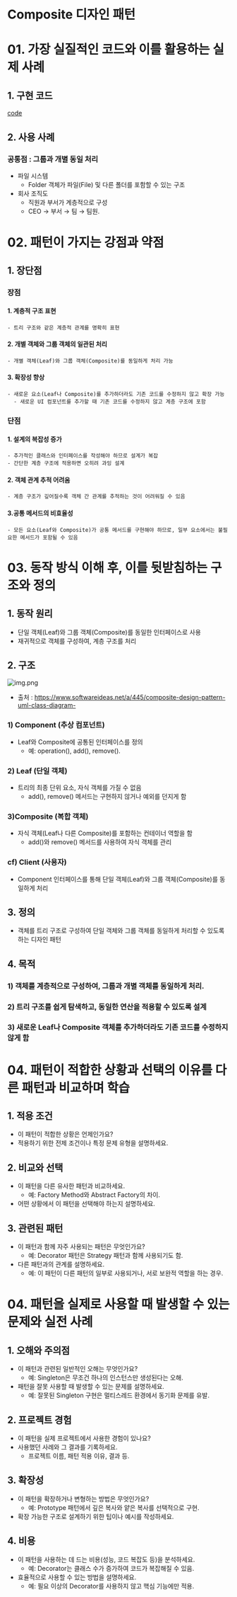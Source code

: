 # Composite 디자인 패턴

# 01. 가장 실질적인 코드와 이를 활용하는 실제 사례

## 1. 구현 코드
[code](code)

## 2. 사용 사례
### 공통점 : 그룹과 개별 동일 처리


- 파일 시스템
  - Folder 객체가 파일(File) 및 다른 폴더를 포함할 수 있는 구조
- 회사 조직도
  - 직원과 부서가 계층적으로 구성
  - CEO → 부서 → 팀 → 팀원.


# 02.  패턴이 가지는 강점과 약점

## 1. 장단점
### 장점
#### 1. 계층적 구조 표현
    - 트리 구조와 같은 계층적 관계를 명확히 표현
#### 2. 개별 객체와 그룹 객체의 일관된 처리
    - 개별 객체(Leaf)와 그룹 객체(Composite)를 동일하게 처리 가능 
#### 3. 확장성 향상
    - 새로운 요소(Leaf나 Composite)를 추가하더라도 기존 코드를 수정하지 않고 확장 가능
      - 새로운 UI 컴포넌트를 추가할 때 기존 코드를 수정하지 않고 계층 구조에 포함 

### 단점
#### 1. 설계의 복잡성 증가
    - 추가적인 클래스와 인터페이스를 작성해야 하므로 설계가 복잡
    - 간단한 계층 구조에 적용하면 오히려 과잉 설계
#### 2. 객체 관계 추적 어려움
    - 계층 구조가 깊어질수록 객체 간 관계를 추적하는 것이 어려워질 수 있음 
#### 3.공통 메서드의 비효율성
    - 모든 요소(Leaf와 Composite)가 공통 메서드를 구현해야 하므로, 일부 요소에서는 불필요한 메서드가 포함될 수 있음 


# 03. 동작 방식 이해 후, 이를 뒷받침하는 구조와 정의

## 1. 동작 원리
- 단일 객체(Leaf)와 그룹 객체(Composite)를 동일한 인터페이스로 사용
- 재귀적으로 객체를 구성하여, 계층 구조를 처리


## 2. 구조
![img.png](img.png)
- 출처 : https://www.softwareideas.net/a/445/composite-design-pattern-uml-class-diagram-

### 1) Component (추상 컴포넌트)
- Leaf와 Composite에 공통된 인터페이스를 정의
  - 예: operation(), add(), remove().

### 2) Leaf (단일 객체)
- 트리의 최종 단위 요소, 자식 객체를 가질 수 없음
  - add(), remove() 메서드는 구현하지 않거나 예외를 던지게 함

### 3)Composite (복합 객체)
- 자식 객체(Leaf나 다른 Composite)를 포함하는 컨테이너 역할을 함
  - add()와 remove() 메서드를 사용하여 자식 객체를 관리

### cf) Client (사용자)
- Component 인터페이스를 통해 단일 객체(Leaf)와 그룹 객체(Composite)를 동일하게 처리


## 3. 정의
-  객체를 트리 구조로 구성하여 단일 객체와 그룹 객체를 동일하게 처리할 수 있도록 하는 디자인 패턴

## 4. 목적
### 1) 객체를 계층적으로 구성하여, 그룹과 개별 객체를 동일하게 처리.
### 2) 트리 구조를 쉽게 탐색하고, 동일한 연산을 적용할 수 있도록 설계
### 3) 새로운 Leaf나 Composite 객체를 추가하더라도 기존 코드를 수정하지 않게 함 


# 04.  패턴이 적합한 상황과 선택의 이유를 다른 패턴과 비교하며 학습


## 1. 적용 조건
- 이 패턴이 적합한 상황은 언제인가요?
- 적용하기 위한 전제 조건이나 특정 문제 유형을 설명하세요.

## 2. 비교와 선택
- 이 패턴을 다른 유사한 패턴과 비교하세요.
  - 예: Factory Method와 Abstract Factory의 차이.
- 어떤 상황에서 이 패턴을 선택해야 하는지 설명하세요.


## 3. 관련된 패턴
- 이 패턴과 함께 자주 사용되는 패턴은 무엇인가요?
  - 예: Decorator 패턴은 Strategy 패턴과 함께 사용되기도 함.
- 다른 패턴과의 관계를 설명하세요.
  - 예: 이 패턴이 다른 패턴의 일부로 사용되거나, 서로 보완적 역할을 하는 경우.


# 04.  패턴을 실제로 사용할 때 발생할 수 있는 문제와 실전 사례

## 1. 오해와 주의점
- 이 패턴과 관련된 일반적인 오해는 무엇인가요?
  - 예: Singleton은 무조건 하나의 인스턴스만 생성된다는 오해.
- 패턴을 잘못 사용할 때 발생할 수 있는 문제를 설명하세요.
  - 예: 잘못된 Singleton 구현은 멀티스레드 환경에서 동기화 문제를 유발.



## 2. 프로젝트 경험
- 이 패턴을 실제 프로젝트에서 사용한 경험이 있나요?
- 사용했던 사례와 그 결과를 기록하세요.
  - 프로젝트 이름, 패턴 적용 이유, 결과 등.



## 3. 확장성
- 이 패턴을 확장하거나 변형하는 방법은 무엇인가요?
  - 예: Prototype 패턴에서 깊은 복사와 얕은 복사를 선택적으로 구현.
- 확장 가능한 구조로 설계하기 위한 팁이나 예시를 작성하세요.



## 4. 비용
- 이 패턴을 사용하는 데 드는 비용(성능, 코드 복잡도 등)을 분석하세요.
  - 예: Decorator는 클래스 수가 증가하여 코드가 복잡해질 수 있음.
- 효율적으로 사용할 수 있는 방법을 설명하세요.
  - 예: 필요 이상의 Decorator를 사용하지 않고 핵심 기능에만 적용.